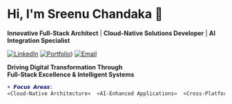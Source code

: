 # Hi, I'm Sreenu Chandaka 👋
**Innovative Full-Stack Architect** | **Cloud-Native Solutions Developer** | **AI Integration Specialist**

[![LinkedIn](https://img.shields.io/badge/LinkedIn-Profile-informational?style=flat&logo=linkedin)]((https://www.linkedin.com/in/sreenuchandaka/))
[![Portfolio](https://img.shields.io/badge/🚀-Portfolio-blue?style=flat)](https://sreenu-chandaka.github.io/my_portfolio/))
[![Email](https://img.shields.io/badge/📧-Contact-red?style=flat)](mailto:chandakasreenu0@gmail.com)

**Driving Digital Transformation Through**  
**Full-Stack Excellence & Intelligent Systems**

```diff
+ 𝙁𝙤𝙘𝙪𝙨 𝘼𝙧𝙚𝙖𝙨:
«Cloud-Native Architecture»  «AI-Enhanced Applications»  «Cross-Platform Solutions»
